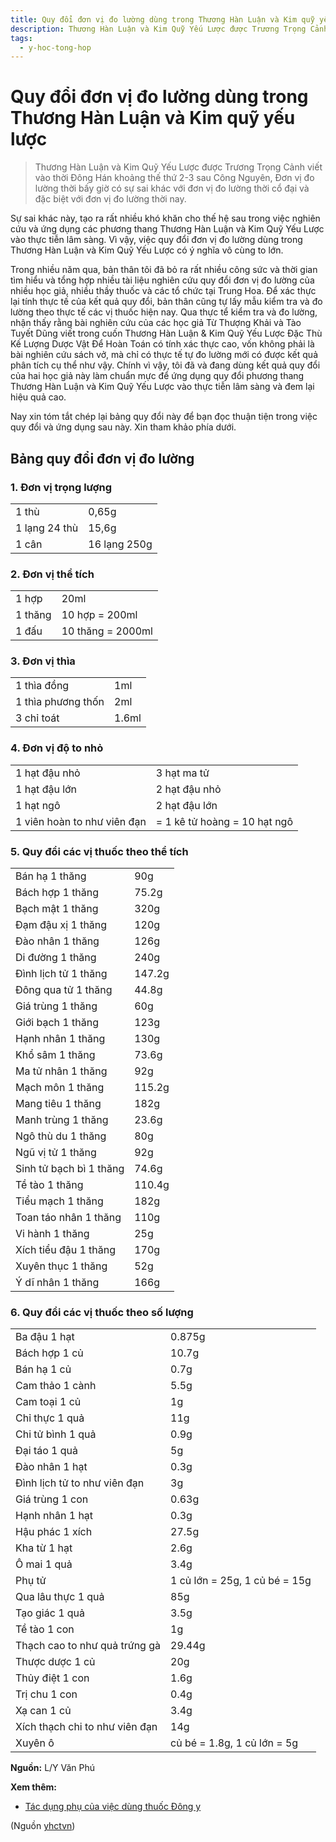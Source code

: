 ```yaml
---
title: Quy đổi đơn vị đo lường dùng trong Thương Hàn Luận và Kim quỹ yếu lược
description: Thương Hàn Luận và Kim Quỹ Yếu Lược được Trương Trọng Cảnh viết vào thời Đông Hán khoảng thế thứ 2-3 sau Công Nguyên, Đơn vị đo lường thời bấy giờ có sự sai khác với đơn vị đo lường thời cổ đại và đặc biệt với đơn vị đo lường thời nay. 
tags:
  - y-hoc-tong-hop
---
```


# Quy đổi đơn vị đo lường dùng trong Thương Hàn Luận và Kim quỹ yếu lược 

> Thương Hàn Luận và Kim Quỹ Yếu Lược được Trương Trọng Cảnh viết vào thời Đông Hán khoảng thế thứ 2-3 sau Công Nguyên, Đơn vị đo lường thời bấy giờ có sự sai khác với đơn vị đo lường thời cổ đại và đặc biệt với đơn vị đo lường thời nay. 


Sự sai khác này, tạo ra rất nhiều khó khăn cho thế hệ sau trong việc nghiên cứu và ứng dụng các phương thang Thương Hàn Luận và Kim Quỹ Yếu Lược vào thực tiễn lâm sàng. Vì vậy, việc quy đổi đơn vị đo lường dùng trong Thương Hàn Luận và Kim Quỹ Yếu Lược có ý nghĩa vô cùng to lớn.


Trong nhiều năm qua, bản thân tôi đã bỏ ra rất nhiều công sức và thời gian tìm hiểu và tổng hợp nhiều tài liệu nghiên cứu quy đổi đơn vị đo lường của nhiều học giả, nhiều thầy thuốc và các tổ chức tại Trung Hoa. Để xác thực lại tính thực tế của kết quả quy đổi, bản thân cũng tự lấy mẫu kiểm tra và đo lường theo thực tế các vị thuốc hiện nay. Qua thực tể kiểm tra và đo lường, nhận thấy rằng bài nghiên cứu của các học giả Từ Thượng Khải và Tào Tuyết Dũng viết trong cuốn Thương Hàn Luận & Kim Quỹ Yếu Lược Đặc Thù Kế Lượng Dược Vật Để Hoàn Toán có tính xác thực cao, vốn không phải là bài nghiên cứu sách vở, mà chỉ có thực tế tự đo lường mới có được kết quả phân tích cụ thể như vậy. Chính vì vậy, tôi đã và đang dùng kết quả quy đổi của hai học giả này làm chuẩn mực để ứng dụng quy đổi phương thang Thương Hàn Luận và Kim Quỹ Yếu Lược vào thực tiễn lâm sàng và đem lại hiệu quả cao.


Nay xin tóm tắt chép lại bảng quy đổi này để bạn đọc thuận tiện trong việc quy đổi và ứng dụng sau này. Xin tham khảo phía dưới.


## Bảng quy đổi đơn vị đo lường


### 1. Đơn vị trọng lượng




|  |  |
| --- | --- |
| 1 thù | 0,65g  |
| 1 lạng 24 thù | 15,6g  |
| 1 cân | 16 lạng 250g |


### 2. Đơn vị thể tích




|  |  |
| --- | --- |
| 1 hợp | 20ml |
| 1 thăng | 10 hợp = 200ml |
| 1 đấu | 10 thăng = 2000ml |


### 3. Đơn vị thìa




|  |  |
| --- | --- |
| 1 thìa đồng | 1ml |
| 1 thìa phương thốn | 2ml |
| 3 chỉ toát | 1.6ml |


### 4. Đơn vị độ to nhỏ




|  |  |
| --- | --- |
| 1 hạt đậu nhỏ | 3 hạt ma tử |
| 1 hạt đậu lớn | 2 hạt đậu nhỏ |
| 1 hạt ngô | 2 hạt đậu lớn |
| 1 viên hoàn to như viên đạn | = 1 kê tử hoàng = 10 hạt ngô |


### 5. Quy đổi các vị thuốc theo thể tích




|  |  |
| --- | --- |
| Bán hạ 1 thăng | 90g |
| Bách hợp 1 thăng | 75.2g |
| Bạch mật 1 thăng | 320g |
| Đạm đậu xị 1 thăng | 120g |
| Đào nhân 1 thăng | 126g |
| Di đường 1 thăng | 240g |
| Đình lịch tử 1 thăng | 147.2g |
| Đông qua tử 1 thăng | 44.8g |
| Giá trùng 1 thăng | 60g |
| Giới bạch 1 thăng | 123g |
| Hạnh nhân 1 thăng | 130g |
| Khổ sâm 1 thăng | 73.6g |
| Ma tử nhân 1 thăng | 92g |
| Mạch môn 1 thăng | 115.2g |
| Mang tiêu 1 thăng | 182g |
| Manh trùng 1 thăng | 23.6g |
| Ngô thù du 1 thăng | 80g |
| Ngũ vị tử 1 thăng | 92g |
| Sinh tử bạch bì 1 thăng | 74.6g |
| Tề tào 1 thăng | 110.4g |
| Tiểu mạch 1 thăng | 182g |
| Toan táo nhân 1 thăng | 110g |
| Vi hành 1 thăng | 25g |
| Xích tiểu đậu 1 thăng | 170g |
| Xuyên thục 1 thăng | 52g |
| Ý dĩ nhân 1 thăng | 166g |


### 6. Quy đổi các vị thuốc theo số lượng




|  |  |
| --- | --- |
| Ba đậu 1 hạt | 0.875g |
| Bách hợp 1 củ | 10.7g |
| Bán hạ 1 củ | 0.7g |
| Cam thảo 1 cành | 5.5g |
| Cam toại 1 củ | 1g |
| Chỉ thực 1 quả | 11g |
| Chi tử bình 1 quả | 0.9g |
| Đại táo 1 quả | 5g |
| Đào nhân 1 hạt | 0.3g |
| Đình lịch tử to như viên đạn | 3g |
| Giá trùng 1 con | 0.63g |
| Hạnh nhân 1 hạt | 0.3g |
| Hậu phác 1 xích | 27.5g |
| Kha từ 1 hạt | 2.6g |
| Ô mai 1 quả | 3.4g |
| Phụ tử | 1 củ lớn = 25g, 1 củ bé = 15g |
| Qua lâu thực 1 quả | 85g |
| Tạo giác 1 quả | 3.5g |
| Tề tào 1 con | 1g |
| Thạch cao to như quả trứng gà | 29.44g |
| Thược dược 1 củ | 20g |
| Thủy điệt 1 con | 1.6g |
| Trị chu 1 con | 0.4g |
| Xạ can 1 củ | 3.4g |
| Xích thạch chi to như viên đạn | 14g |
| Xuyên ô | củ bé = 1.8g, 1 củ lớn = 5g |


**Nguồn:** L/Y Văn Phú


**Xem thêm:**


* [Tác dụng phụ của việc dùng thuốc Đông y](/yhctvn/tac-dung-phu-cua-viec-dung-thuoc-dong-y/)

(Nguồn <a href="https://yhctvn.com/quy-doi-don-vi-do-luong-dung-trong-thuong-han-luan-va-kim-quy-yeu-luoc/" target="_blank">yhctvn</a>)
